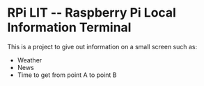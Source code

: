 # RPi LIT -- Raspberry Pi Local Information Terminal

This is a project to give out information on a small screen such as:
- Weather
- News
- Time to get from point A to point B
